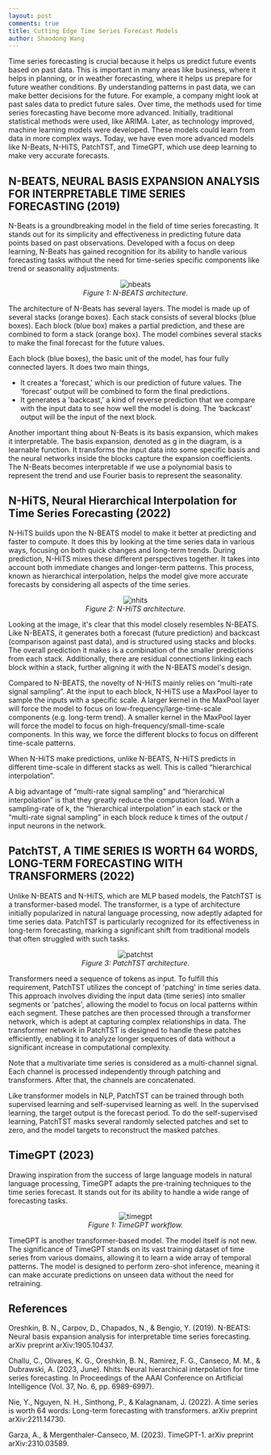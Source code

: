 ```yaml
---
layout: post
comments: true
title: Cutting Edge Time Series Forecast Models
author: Shaodong Wang
---
```


Time series forecasting is crucial because it helps us predict future events based on past data. This is important in many areas like business, where it helps in planning, or in weather forecasting, where it helps us prepare for future weather conditions. By understanding patterns in past data, we can make better decisions for the future. For example, a company might look at past sales data to predict future sales.
Over time, the methods used for time series forecasting have become more advanced. Initially, traditional statistical methods were used, like ARIMA. Later, as technology improved, machine learning models were developed. These models could learn from data in more complex ways. Today, we have even more advanced models like N-Beats, N-HiTS, PatchTST, and TimeGPT, which use deep learning to make very accurate forecasts.

## N-BEATS, NEURAL BASIS EXPANSION ANALYSIS FOR INTERPRETABLE TIME SERIES FORECASTING (2019)
N-Beats is a groundbreaking model in the field of time series forecasting. It stands out for its simplicity and effectiveness in predicting future data points based on past observations. Developed with a focus on deep learning, N-Beats has gained recognition for its ability to handle various forecasting tasks without the need for time-series specific components like trend or seasonality adjustments.

<div style="text-align: center">
  <img src="{{ site.url }}{{ site.baseurl }}/assets/images/ts_forecast_models/N_BEATS.png" 
  alt="nbeats">
  <figcaption><em> Figure 1: N-BEATS architecture. </em></figcaption>
</div>
 
The architecture of N-Beats has several layers. The model is made up of several stacks (orange boxes). Each stack consists of several blocks (blue boxes). Each block (blue box) makes a partial prediction, and these are combined to form a stack (orange box). The model combines several stacks to make the final forecast for the future values.

Each block (blue boxes), the basic unit of the model, has four fully connected layers. It does two main things, 
-	It creates a 'forecast,' which is our prediction of future values. The ‘forecast’ output will be combined to form the final predictions. 
-	It generates a 'backcast,' a kind of reverse prediction that we compare with the input data to see how well the model is doing. The ‘backcast’ output will be the input of the next block.

Another important thing about N-Beats is its basis expansion, which makes it interpretable. The basis expansion, denoted as g in the diagram, is a learnable function. It transforms the input data into some specific basis and the neural networks inside the blocks capture the expansion coefficients. The N-Beats becomes interpretable if we use a polynomial basis to represent the trend and use Fourier basis to represent the seasonality. 

## N-HiTS, Neural Hierarchical Interpolation for Time Series Forecasting (2022)
N-HiTS builds upon the N-BEATS model to make it better at predicting and faster to compute. It does this by looking at the time series data in various ways, focusing on both quick changes and long-term trends. During prediction, N-HiTS mixes these different perspectives together. It takes into account both immediate changes and longer-term patterns. This process, known as hierarchical interpolation, helps the model give more accurate forecasts by considering all aspects of the time series.

<div style="text-align: center">
  <img src="{{ site.url }}{{ site.baseurl }}/assets/images/ts_forecast_models/NHITS.png" 
  alt="nhits">
  <figcaption><em> Figure 2: N-HiTS architecture. </em></figcaption>
</div>

Looking at the image, it's clear that this model closely resembles N-BEATS. Like N-BEATS, it generates both a forecast (future prediction) and backcast (comparison against past data), and is structured using stacks and blocks. The overall prediction it makes is a combination of the smaller predictions from each stack. Additionally, there are residual connections linking each block within a stack, further aligning it with the N-BEATS model's design.

Compared to N-BEATS, the novelty of N-HiTS mainly relies on “multi-rate signal sampling”. At the input to each block, N-HiTS use a MaxPool layer to sample the inputs with a specific scale. A larger kernel in the MaxPool layer will force the model to focus on low-frequency/large-time-scale components (e.g. long-term trend). A smaller kernel in the MaxPool layer will force the model to focus on high-frequency/small-time-scale components. In this way, we force the different blocks to focus on different time-scale patterns. 

When N-HiTS make predictions, unlike N-BEATS, N-HiTS predicts in different time-scale in different stacks as well. This is called “hierarchical interpolation”. 

A big advantage of “multi-rate signal sampling” and “hierarchical interpolation” is that they greatly reduce the computation load. With a sampling-rate of k, the “hierarchical interpolation” in each stack or the “multi-rate signal sampling” in each block reduce k times of the output / input neurons in the network. 


## PatchTST, A TIME SERIES IS WORTH 64 WORDS, LONG-TERM FORECASTING WITH TRANSFORMERS (2022) 
Unlike N-BEATS and N-HiTS, which are MLP based models, the PatchTST is a transformer-based model. The transformer, is a type of architecture initially popularized in natural language processing, now adeptly adapted for time series data. PatchTST is particularly recognized for its effectiveness in long-term forecasting, marking a significant shift from traditional models that often struggled with such tasks. 

<div style="text-align: center">
  <img src="{{ site.url }}{{ site.baseurl }}/assets/images/ts_forecast_models/PatchTST.png" 
  alt="patchtst">
  <figcaption><em> Figure 3: PatchTST architecture. </em></figcaption>
</div>

Transformers need a sequence of tokens as input. To fulfill this requirement, PatchTST utilizes the concept of 'patching' in time series data. This approach involves dividing the input data (time series) into smaller segments or 'patches', allowing the model to focus on local patterns within each segment. These patches are then processed through a transformer network, which is adept at capturing complex relationships in data. The transformer network in PatchTST is designed to handle these patches efficiently, enabling it to analyze longer sequences of data without a significant increase in computational complexity. 

Note that a multivariate time series is considered as a multi-channel signal. Each channel is processed independently through patching and transformers. After that, the channels are concatenated.

Like transformer models in NLP, PatchTST can be trained through both supervised learning and self-supervised learning as well. In the supervised learning, the target output is the forecast period. To do the self-supervised learning, PatchTST masks several randomly selected patches and set to zero, and the model targets to reconstruct the masked patches. 

## TimeGPT (2023)
Drawing inspiration from the success of large language models in natural language processing, TimeGPT adapts the pre-training techniques to the time series forecast. It stands out for its ability to handle a wide range of forecasting tasks.

<div style="text-align: center">
  <img src="{{ site.url }}{{ site.baseurl }}/assets/images/ts_forecast_models/TimeGPT.png" 
  alt="timegpt">
  <figcaption><em> Figure 1: TimeGPT workflow. </em></figcaption>
</div>

TimeGPT is another transformer-based model. The model itself is not new. The significance of TimeGPT stands on its vast training dataset of time series from various domains, allowing it to learn a wide array of temporal patterns. The model is designed to perform zero-shot inference, meaning it can make accurate predictions on unseen data without the need for retraining. 

## References
Oreshkin, B. N., Carpov, D., Chapados, N., & Bengio, Y. (2019). N-BEATS: Neural basis expansion analysis for interpretable time series forecasting. arXiv preprint arXiv:1905.10437.

Challu, C., Olivares, K. G., Oreshkin, B. N., Ramirez, F. G., Canseco, M. M., & Dubrawski, A. (2023, June). Nhits: Neural hierarchical interpolation for time series forecasting. In Proceedings of the AAAI Conference on Artificial Intelligence (Vol. 37, No. 6, pp. 6989-6997).

Nie, Y., Nguyen, N. H., Sinthong, P., & Kalagnanam, J. (2022). A time series is worth 64 words: Long-term forecasting with transformers. arXiv preprint arXiv:2211.14730.

Garza, A., & Mergenthaler-Canseco, M. (2023). TimeGPT-1. arXiv preprint arXiv:2310.03589.



